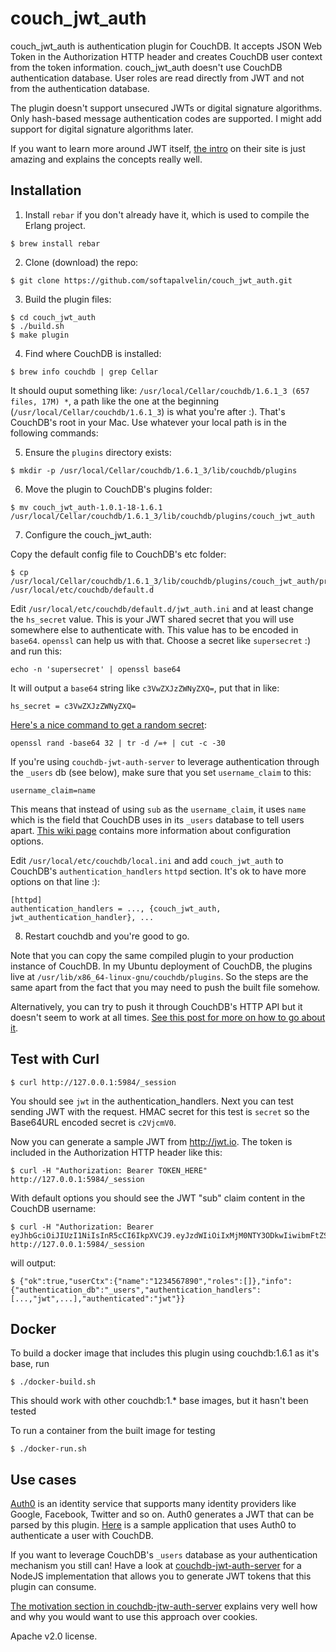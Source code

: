 # couch_jwt_auth

couch_jwt_auth is authentication plugin for CouchDB. It accepts JSON Web Token in the Authorization
HTTP header and creates CouchDB user context from the token information. couch_jwt_auth doesn't use
CouchDB authentication database. User roles are read directly from JWT and not from the
authentication database.

The plugin doesn't support unsecured JWTs or digital signature algorithms. Only hash-based message
authentication codes are supported. I might add support for digital signature algorithms later. 

If you want to learn more around JWT itself, [the intro](https://jwt.io/introduction/) on their
site is just amazing and explains the concepts really well.

## Installation

1. Install `rebar` if you don't already have it, which is used to compile the Erlang project.
  ```
  $ brew install rebar
  ```

2. Clone (download) the repo:
  ```
  $ git clone https://github.com/softapalvelin/couch_jwt_auth.git
  ```

3. Build the plugin files:
  ```
  $ cd couch_jwt_auth 
  $ ./build.sh 
  $ make plugin
  ```

4. Find where CouchDB is installed:
  ```
  $ brew info couchdb | grep Cellar
  ```

  It should ouput something like: `/usr/local/Cellar/couchdb/1.6.1_3 (657 files, 17M) *`, a path like
  the one at the beginning (`/usr/local/Cellar/couchdb/1.6.1_3`) is what you're after :).  That's
  CouchDB's root in your Mac. Use whatever your local path is in the following commands:

5. Ensure the `plugins` directory exists:
  ```
  $ mkdir -p /usr/local/Cellar/couchdb/1.6.1_3/lib/couchdb/plugins
  ```

6. Move the plugin to CouchDB's plugins folder:
  ```
  $ mv couch_jwt_auth-1.0.1-18-1.6.1 /usr/local/Cellar/couchdb/1.6.1_3/lib/couchdb/plugins/couch_jwt_auth
  ```

7. Configure the couch_jwt_auth:

  Copy the default config file to CouchDB's etc folder:
  ```
  $ cp /usr/local/Cellar/couchdb/1.6.1_3/lib/couchdb/plugins/couch_jwt_auth/priv/default.d/jwt_auth.ini /usr/local/etc/couchdb/default.d
  ```

  Edit `/usr/local/etc/couchdb/default.d/jwt_auth.ini` and at least change the `hs_secret` value. This
  is your JWT shared secret that you will use somewhere else to authenticate with.  This value has to
  be encoded in `base64`. `openssl` can help us with that. Choose a secret like `supersecret` :) and
  run this:

  ```
  echo -n 'supersecret' | openssl base64
  ```

  It will output a `base64` string like `c3VwZXJzZWNyZXQ=`, put that in like:

  ```
  hs_secret = c3VwZXJzZWNyZXQ=
  ```

  [Here's a nice command to get a random
  secret](http://security.stackexchange.com/questions/81976/is-this-a-secure-way-to-generate-passwords-at-the-command-line):

  ```
  openssl rand -base64 32 | tr -d /=+ | cut -c -30
  ```

  If you're using `couchdb-jwt-auth-server` to leverage authentication through the `_users` db (see
  below), make sure that you set `username_claim` to this:

  ```
  username_claim=name
  ```

  This means that instead of using `sub` as the `username_claim`, it uses `name` which is the field
  that CouchDB uses in its `_users` database to tell users apart. [This wiki page](https://github.com/softapalvelin/couch_jwt_auth/wiki/Configuration-options) contains more information about configuration options.

  Edit `/usr/local/etc/couchdb/local.ini` and add `couch_jwt_auth` to CouchDB's `authentication_handlers`
  `httpd` section. It's ok to have more options on that line :):

  ```
  [httpd]
  authentication_handlers = ..., {couch_jwt_auth, jwt_authentication_handler}, ...
  ```

8. Restart couchdb and you're good to go.

Note that you can copy the same compiled plugin to your production instance of CouchDB.
In my Ubuntu deployment of CouchDB, the plugins live at `/usr/lib/x86_64-linux-gnu/couchdb/plugins`.
So the steps are the same apart from the fact that you may need to push the built file somehow.

Alternatively, you can try to push it through CouchDB's HTTP API but it doesn't seem to work at all
times. [See this post for more on how to go about it](http://mail-archives.apache.org/mod_mbox/couchdb-user/201509.mbox/%3C1441288345556.82527.207338@webmail4%3E).

## Test with Curl

```
$ curl http://127.0.0.1:5984/_session
```

You should see `jwt` in the authentication_handlers. Next
you can test sending JWT with the request. HMAC secret for this test is `secret` so the
Base64URL encoded secret is `c2VjcmV0`.

Now you can generate a sample JWT from http://jwt.io. The token is included in the Authorization
HTTP header like this:

```
$ curl -H "Authorization: Bearer TOKEN_HERE" http://127.0.0.1:5984/_session
```

With default options you should see the JWT "sub" claim content in the CouchDB username:

```
$ curl -H "Authorization: Bearer
eyJhbGciOiJIUzI1NiIsInR5cCI6IkpXVCJ9.eyJzdWIiOiIxMjM0NTY3ODkwIiwibmFtZSI6IkpvaG4gRG9lIiwiYWRtaW4iOnRydWV9.TJVA95OrM7E2cBab30RMHrHDcEfxjoYZgeFONFh7HgQ"
http://127.0.0.1:5984/_session
```

will output:

```
$ {"ok":true,"userCtx":{"name":"1234567890","roles":[]},"info":{"authentication_db":"_users","authentication_handlers":[...,"jwt",...],"authenticated":"jwt"}}
```

## Docker

To build a docker image that includes this plugin using couchdb:1.6.1 as it's base, run
```
$ ./docker-build.sh
```
This should work with other couchdb:1.* base images, but it hasn't been tested

To run a container from the built image for testing
```
$ ./docker-run.sh
```

## Use cases

[Auth0](https://auth0.com/) is an identity service that supports many identity providers like
Google, Facebook, Twitter and so on. Auth0 generates a JWT that can be parsed by this plugin.
[Here](https://github.com/softapalvelin/getting-started-todo) is a sample application that uses
Auth0 to authenticate a user with CouchDB.

If you want to leverage CouchDB's `_users` database as your authentication mechanism you still can!
Have a look at [couchdb-jwt-auth-server](https://github.com/BeneathTheInk/couchdb-jwt-auth-server)
for a NodeJS implementation that allows you to generate JWT tokens that this plugin can consume.

[The motivation section in
couchdb-jtw-auth-server](https://github.com/BeneathTheInk/couchdb-jwt-auth-server#motivation)
explains very well how and why you would want to use this approach over cookies.


Apache v2.0 license.
